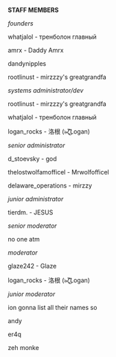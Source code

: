 **STAFF MEMBERS**

*founders*

whatjalol - тренболон главный

amrx - Daddy Amrx

dandynipples

rootlinust - mirzzzy's greatgrandfa


*systems administrator/dev*

rootlinust - mirzzzy's greatgrandfa

whatjalol - тренболон главный

logan_rocks - 洛根 (๖̶̶̶ζ͜͡Logan)

*senior administrator*

d_stoevsky - god

thelostwolfamofficel - Mrwolfofficel

delaware_operations - mirzzy

*junior administrator*

tierdm. - JESUS

*senior moderator*

no one atm

*moderator*

glaze242 - Glaze

logan_rocks - 洛根 (๖̶̶̶ζ͜͡Logan)

*junior moderator*

ion gonna list all their names  so

andy

er4q

zeh monke
